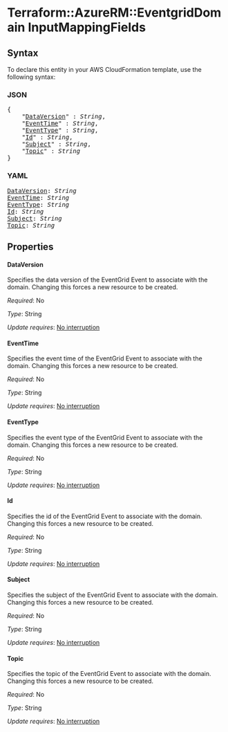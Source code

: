 # Terraform::AzureRM::EventgridDomain InputMappingFields

## Syntax

To declare this entity in your AWS CloudFormation template, use the following syntax:

### JSON

<pre>
{
    "<a href="#dataversion" title="DataVersion">DataVersion</a>" : <i>String</i>,
    "<a href="#eventtime" title="EventTime">EventTime</a>" : <i>String</i>,
    "<a href="#eventtype" title="EventType">EventType</a>" : <i>String</i>,
    "<a href="#id" title="Id">Id</a>" : <i>String</i>,
    "<a href="#subject" title="Subject">Subject</a>" : <i>String</i>,
    "<a href="#topic" title="Topic">Topic</a>" : <i>String</i>
}
</pre>

### YAML

<pre>
<a href="#dataversion" title="DataVersion">DataVersion</a>: <i>String</i>
<a href="#eventtime" title="EventTime">EventTime</a>: <i>String</i>
<a href="#eventtype" title="EventType">EventType</a>: <i>String</i>
<a href="#id" title="Id">Id</a>: <i>String</i>
<a href="#subject" title="Subject">Subject</a>: <i>String</i>
<a href="#topic" title="Topic">Topic</a>: <i>String</i>
</pre>

## Properties

#### DataVersion

Specifies the data version of the EventGrid Event to associate with the domain. Changing this forces a new resource to be created.

_Required_: No

_Type_: String

_Update requires_: [No interruption](https://docs.aws.amazon.com/AWSCloudFormation/latest/UserGuide/using-cfn-updating-stacks-update-behaviors.html#update-no-interrupt)

#### EventTime

Specifies the event time of the EventGrid Event to associate with the domain. Changing this forces a new resource to be created.

_Required_: No

_Type_: String

_Update requires_: [No interruption](https://docs.aws.amazon.com/AWSCloudFormation/latest/UserGuide/using-cfn-updating-stacks-update-behaviors.html#update-no-interrupt)

#### EventType

Specifies the event type of the EventGrid Event to associate with the domain. Changing this forces a new resource to be created.

_Required_: No

_Type_: String

_Update requires_: [No interruption](https://docs.aws.amazon.com/AWSCloudFormation/latest/UserGuide/using-cfn-updating-stacks-update-behaviors.html#update-no-interrupt)

#### Id

Specifies the id of the EventGrid Event to associate with the domain. Changing this forces a new resource to be created.

_Required_: No

_Type_: String

_Update requires_: [No interruption](https://docs.aws.amazon.com/AWSCloudFormation/latest/UserGuide/using-cfn-updating-stacks-update-behaviors.html#update-no-interrupt)

#### Subject

Specifies the subject of the EventGrid Event to associate with the domain. Changing this forces a new resource to be created.

_Required_: No

_Type_: String

_Update requires_: [No interruption](https://docs.aws.amazon.com/AWSCloudFormation/latest/UserGuide/using-cfn-updating-stacks-update-behaviors.html#update-no-interrupt)

#### Topic

Specifies the topic of the EventGrid Event to associate with the domain. Changing this forces a new resource to be created.

_Required_: No

_Type_: String

_Update requires_: [No interruption](https://docs.aws.amazon.com/AWSCloudFormation/latest/UserGuide/using-cfn-updating-stacks-update-behaviors.html#update-no-interrupt)

